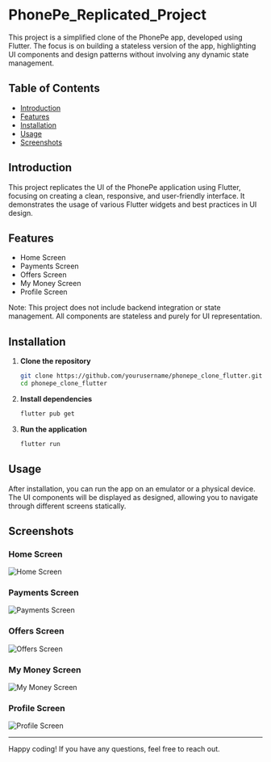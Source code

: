 # PhonePe_Replicated_Project
This project is a simplified clone of the PhonePe app, developed using Flutter. The focus is on building a stateless version of the app, highlighting UI components and design patterns without involving any dynamic state management.

## Table of Contents

- [Introduction](#introduction)
- [Features](#features)
- [Installation](#installation)
- [Usage](#usage)
- [Screenshots](#screenshots)

## Introduction

This project replicates the UI of the PhonePe application using Flutter, focusing on creating a clean, responsive, and user-friendly interface. It demonstrates the usage of various Flutter widgets and best practices in UI design.

## Features

- Home Screen
- Payments Screen
- Offers Screen
- My Money Screen
- Profile Screen

Note: This project does not include backend integration or state management. All components are stateless and purely for UI representation.

## Installation

1. **Clone the repository**
   ```sh
   git clone https://github.com/yourusername/phonepe_clone_flutter.git
   cd phonepe_clone_flutter
   ```

2. **Install dependencies**
   ```sh
   flutter pub get
   ```

3. **Run the application**
   ```sh
   flutter run
   ```

## Usage

After installation, you can run the app on an emulator or a physical device. The UI components will be displayed as designed, allowing you to navigate through different screens statically.

## Screenshots

### Home Screen
![Home Screen](screenshots/home.png)

### Payments Screen
![Payments Screen](screenshots/payments.png)

### Offers Screen
![Offers Screen](screenshots/offers.png)

### My Money Screen
![My Money Screen](screenshots/my_money.png)

### Profile Screen
![Profile Screen](screenshots/profile.png)


---

Happy coding! If you have any questions, feel free to reach out.
